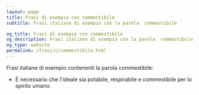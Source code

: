 ```yaml
---
layout: page
title: Frasi di esempio con commestibile 
subtitle: Frasi italiane di esempio con la parola  commestibile

og_title: Frasi di esempio con commestibile 
og_description: Frasi italiane di esempio con la parola  commestibile
og_type: website
permalink: /frasi/c/commestibile.html
---
```


Frasi italiane di esempio contenenti la parola commestibile:


- È necessario che l'ideale sia potabile, respirabile e commestibile per lo spirito umano.
